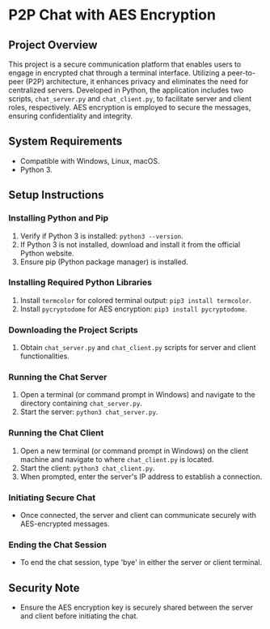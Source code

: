 # P2P Chat with AES Encryption

## Project Overview
This project is a secure communication platform that enables users to engage in encrypted chat through a terminal interface. Utilizing a peer-to-peer (P2P) architecture, it enhances privacy and eliminates the need for centralized servers. Developed in Python, the application includes two scripts, `chat_server.py` and `chat_client.py`, to facilitate server and client roles, respectively. AES encryption is employed to secure the messages, ensuring confidentiality and integrity.

## System Requirements
- Compatible with Windows, Linux, macOS.
- Python 3.

## Setup Instructions

### Installing Python and Pip
1. Verify if Python 3 is installed: `python3 --version`.
2. If Python 3 is not installed, download and install it from the official Python website.
3. Ensure pip (Python package manager) is installed.

### Installing Required Python Libraries
1. Install `termcolor` for colored terminal output: `pip3 install termcolor`.
2. Install `pycryptodome` for AES encryption: `pip3 install pycryptodome`.

### Downloading the Project Scripts
1. Obtain `chat_server.py` and `chat_client.py` scripts for server and client functionalities.

### Running the Chat Server
1. Open a terminal (or command prompt in Windows) and navigate to the directory containing `chat_server.py`.
2. Start the server: `python3 chat_server.py`.

### Running the Chat Client
1. Open a new terminal (or command prompt in Windows) on the client machine and navigate to where `chat_client.py` is located.
2. Start the client: `python3 chat_client.py`.
3. When prompted, enter the server's IP address to establish a connection.

### Initiating Secure Chat
- Once connected, the server and client can communicate securely with AES-encrypted messages.

### Ending the Chat Session
- To end the chat session, type 'bye' in either the server or client terminal.

## Security Note
- Ensure the AES encryption key is securely shared between the server and client before initiating the chat.
